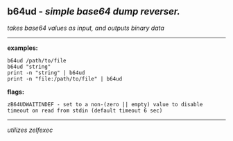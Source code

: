 ‎
=

## b64ud - *simple base64 dump reverser.*

*takes base64 values as input, and outputs binary data*

---------------------------------------------------------------------

**examples:**

    b64ud /path/to/file
    b64ud "string"
    print -n "string" | b64ud
    print -n "file:/path/to/file" | b64ud


**flags:**

    zB64UDWAITINDEF - set to a non-(zero || empty) value to disable timeout on read from stdin (default timeout 6 sec)

--------------------------------------------------------------------

*utilizes zelfexec*
